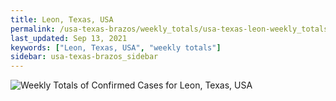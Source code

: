```yaml
---
title: Leon, Texas, USA
permalink: /usa-texas-brazos/weekly_totals/usa-texas-leon-weekly_totals.html
last_updated: Sep 13, 2021
keywords: ["Leon, Texas, USA", "weekly totals"]
sidebar: usa-texas-brazos_sidebar
---
```


![Weekly Totals of Confirmed Cases for Leon, Texas, USA](/covid_tracker/images/graphs/usa-texas-leon-weekly_totals_graph.png)
